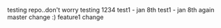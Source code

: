 testing repo..don't worry
testing 1234
test1 - jan 8th
test1 - jan 8th again
master change :)
feature1 change

